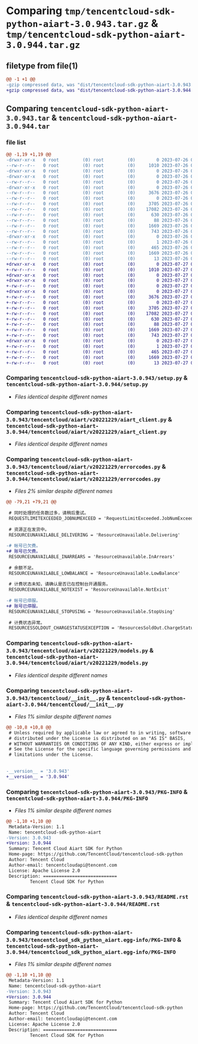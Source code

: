 # Comparing `tmp/tencentcloud-sdk-python-aiart-3.0.943.tar.gz` & `tmp/tencentcloud-sdk-python-aiart-3.0.944.tar.gz`

## filetype from file(1)

```diff
@@ -1 +1 @@
-gzip compressed data, was "dist/tencentcloud-sdk-python-aiart-3.0.943.tar", last modified: Wed Jul 26 00:16:36 2023, max compression
+gzip compressed data, was "dist/tencentcloud-sdk-python-aiart-3.0.944.tar", last modified: Thu Jul 27 02:07:04 2023, max compression
```

## Comparing `tencentcloud-sdk-python-aiart-3.0.943.tar` & `tencentcloud-sdk-python-aiart-3.0.944.tar`

### file list

```diff
@@ -1,19 +1,19 @@
-drwxr-xr-x   0 root         (0) root         (0)        0 2023-07-26 00:16:36.000000 tencentcloud-sdk-python-aiart-3.0.943/
--rw-r--r--   0 root         (0) root         (0)     1010 2023-07-26 00:16:36.000000 tencentcloud-sdk-python-aiart-3.0.943/setup.py
-drwxr-xr-x   0 root         (0) root         (0)        0 2023-07-26 00:16:36.000000 tencentcloud-sdk-python-aiart-3.0.943/tencentcloud/
-drwxr-xr-x   0 root         (0) root         (0)        0 2023-07-26 00:16:36.000000 tencentcloud-sdk-python-aiart-3.0.943/tencentcloud/aiart/
--rw-r--r--   0 root         (0) root         (0)        0 2023-07-26 00:16:36.000000 tencentcloud-sdk-python-aiart-3.0.943/tencentcloud/aiart/__init__.py
-drwxr-xr-x   0 root         (0) root         (0)        0 2023-07-26 00:16:36.000000 tencentcloud-sdk-python-aiart-3.0.943/tencentcloud/aiart/v20221229/
--rw-r--r--   0 root         (0) root         (0)     3676 2023-07-26 00:16:36.000000 tencentcloud-sdk-python-aiart-3.0.943/tencentcloud/aiart/v20221229/aiart_client.py
--rw-r--r--   0 root         (0) root         (0)        0 2023-07-26 00:16:36.000000 tencentcloud-sdk-python-aiart-3.0.943/tencentcloud/aiart/v20221229/__init__.py
--rw-r--r--   0 root         (0) root         (0)     3705 2023-07-26 00:16:36.000000 tencentcloud-sdk-python-aiart-3.0.943/tencentcloud/aiart/v20221229/errorcodes.py
--rw-r--r--   0 root         (0) root         (0)    17082 2023-07-26 00:16:36.000000 tencentcloud-sdk-python-aiart-3.0.943/tencentcloud/aiart/v20221229/models.py
--rw-r--r--   0 root         (0) root         (0)      630 2023-07-26 00:16:36.000000 tencentcloud-sdk-python-aiart-3.0.943/tencentcloud/__init__.py
--rw-r--r--   0 root         (0) root         (0)       88 2023-07-26 00:16:36.000000 tencentcloud-sdk-python-aiart-3.0.943/setup.cfg
--rw-r--r--   0 root         (0) root         (0)     1669 2023-07-26 00:16:36.000000 tencentcloud-sdk-python-aiart-3.0.943/PKG-INFO
--rw-r--r--   0 root         (0) root         (0)      743 2023-07-26 00:16:36.000000 tencentcloud-sdk-python-aiart-3.0.943/README.rst
-drwxr-xr-x   0 root         (0) root         (0)        0 2023-07-26 00:16:36.000000 tencentcloud-sdk-python-aiart-3.0.943/tencentcloud_sdk_python_aiart.egg-info/
--rw-r--r--   0 root         (0) root         (0)        1 2023-07-26 00:16:36.000000 tencentcloud-sdk-python-aiart-3.0.943/tencentcloud_sdk_python_aiart.egg-info/dependency_links.txt
--rw-r--r--   0 root         (0) root         (0)      465 2023-07-26 00:16:36.000000 tencentcloud-sdk-python-aiart-3.0.943/tencentcloud_sdk_python_aiart.egg-info/SOURCES.txt
--rw-r--r--   0 root         (0) root         (0)     1669 2023-07-26 00:16:36.000000 tencentcloud-sdk-python-aiart-3.0.943/tencentcloud_sdk_python_aiart.egg-info/PKG-INFO
--rw-r--r--   0 root         (0) root         (0)       13 2023-07-26 00:16:36.000000 tencentcloud-sdk-python-aiart-3.0.943/tencentcloud_sdk_python_aiart.egg-info/top_level.txt
+drwxr-xr-x   0 root         (0) root         (0)        0 2023-07-27 02:07:04.000000 tencentcloud-sdk-python-aiart-3.0.944/
+-rw-r--r--   0 root         (0) root         (0)     1010 2023-07-27 02:07:04.000000 tencentcloud-sdk-python-aiart-3.0.944/setup.py
+drwxr-xr-x   0 root         (0) root         (0)        0 2023-07-27 02:07:04.000000 tencentcloud-sdk-python-aiart-3.0.944/tencentcloud/
+drwxr-xr-x   0 root         (0) root         (0)        0 2023-07-27 02:07:04.000000 tencentcloud-sdk-python-aiart-3.0.944/tencentcloud/aiart/
+-rw-r--r--   0 root         (0) root         (0)        0 2023-07-27 02:07:04.000000 tencentcloud-sdk-python-aiart-3.0.944/tencentcloud/aiart/__init__.py
+drwxr-xr-x   0 root         (0) root         (0)        0 2023-07-27 02:07:04.000000 tencentcloud-sdk-python-aiart-3.0.944/tencentcloud/aiart/v20221229/
+-rw-r--r--   0 root         (0) root         (0)     3676 2023-07-27 02:07:04.000000 tencentcloud-sdk-python-aiart-3.0.944/tencentcloud/aiart/v20221229/aiart_client.py
+-rw-r--r--   0 root         (0) root         (0)        0 2023-07-27 02:07:04.000000 tencentcloud-sdk-python-aiart-3.0.944/tencentcloud/aiart/v20221229/__init__.py
+-rw-r--r--   0 root         (0) root         (0)     3705 2023-07-27 02:07:04.000000 tencentcloud-sdk-python-aiart-3.0.944/tencentcloud/aiart/v20221229/errorcodes.py
+-rw-r--r--   0 root         (0) root         (0)    17082 2023-07-27 02:07:04.000000 tencentcloud-sdk-python-aiart-3.0.944/tencentcloud/aiart/v20221229/models.py
+-rw-r--r--   0 root         (0) root         (0)      630 2023-07-27 02:07:04.000000 tencentcloud-sdk-python-aiart-3.0.944/tencentcloud/__init__.py
+-rw-r--r--   0 root         (0) root         (0)       88 2023-07-27 02:07:04.000000 tencentcloud-sdk-python-aiart-3.0.944/setup.cfg
+-rw-r--r--   0 root         (0) root         (0)     1669 2023-07-27 02:07:04.000000 tencentcloud-sdk-python-aiart-3.0.944/PKG-INFO
+-rw-r--r--   0 root         (0) root         (0)      743 2023-07-27 02:07:04.000000 tencentcloud-sdk-python-aiart-3.0.944/README.rst
+drwxr-xr-x   0 root         (0) root         (0)        0 2023-07-27 02:07:04.000000 tencentcloud-sdk-python-aiart-3.0.944/tencentcloud_sdk_python_aiart.egg-info/
+-rw-r--r--   0 root         (0) root         (0)        1 2023-07-27 02:07:04.000000 tencentcloud-sdk-python-aiart-3.0.944/tencentcloud_sdk_python_aiart.egg-info/dependency_links.txt
+-rw-r--r--   0 root         (0) root         (0)      465 2023-07-27 02:07:04.000000 tencentcloud-sdk-python-aiart-3.0.944/tencentcloud_sdk_python_aiart.egg-info/SOURCES.txt
+-rw-r--r--   0 root         (0) root         (0)     1669 2023-07-27 02:07:04.000000 tencentcloud-sdk-python-aiart-3.0.944/tencentcloud_sdk_python_aiart.egg-info/PKG-INFO
+-rw-r--r--   0 root         (0) root         (0)       13 2023-07-27 02:07:04.000000 tencentcloud-sdk-python-aiart-3.0.944/tencentcloud_sdk_python_aiart.egg-info/top_level.txt
```

### Comparing `tencentcloud-sdk-python-aiart-3.0.943/setup.py` & `tencentcloud-sdk-python-aiart-3.0.944/setup.py`

 * *Files identical despite different names*

### Comparing `tencentcloud-sdk-python-aiart-3.0.943/tencentcloud/aiart/v20221229/aiart_client.py` & `tencentcloud-sdk-python-aiart-3.0.944/tencentcloud/aiart/v20221229/aiart_client.py`

 * *Files identical despite different names*

### Comparing `tencentcloud-sdk-python-aiart-3.0.943/tencentcloud/aiart/v20221229/errorcodes.py` & `tencentcloud-sdk-python-aiart-3.0.944/tencentcloud/aiart/v20221229/errorcodes.py`

 * *Files 2% similar despite different names*

```diff
@@ -79,21 +79,21 @@
 
 # 同时处理的任务数过多，请稍后重试。
 REQUESTLIMITEXCEEDED_JOBNUMEXCEED = 'RequestLimitExceeded.JobNumExceed'
 
 # 资源正在发货中。
 RESOURCEUNAVAILABLE_DELIVERING = 'ResourceUnavailable.Delivering'
 
-# 帐号已欠费。
+# 账号已欠费。
 RESOURCEUNAVAILABLE_INARREARS = 'ResourceUnavailable.InArrears'
 
 # 余额不足。
 RESOURCEUNAVAILABLE_LOWBALANCE = 'ResourceUnavailable.LowBalance'
 
 # 计费状态未知，请确认是否已在控制台开通服务。
 RESOURCEUNAVAILABLE_NOTEXIST = 'ResourceUnavailable.NotExist'
 
-# 帐号已停服。
+# 账号已停服。
 RESOURCEUNAVAILABLE_STOPUSING = 'ResourceUnavailable.StopUsing'
 
 # 计费状态异常。
 RESOURCESSOLDOUT_CHARGESTATUSEXCEPTION = 'ResourcesSoldOut.ChargeStatusException'
```

### Comparing `tencentcloud-sdk-python-aiart-3.0.943/tencentcloud/aiart/v20221229/models.py` & `tencentcloud-sdk-python-aiart-3.0.944/tencentcloud/aiart/v20221229/models.py`

 * *Files identical despite different names*

### Comparing `tencentcloud-sdk-python-aiart-3.0.943/tencentcloud/__init__.py` & `tencentcloud-sdk-python-aiart-3.0.944/tencentcloud/__init__.py`

 * *Files 1% similar despite different names*

```diff
@@ -10,8 +10,8 @@
 # Unless required by applicable law or agreed to in writing, software
 # distributed under the License is distributed on an "AS IS" BASIS,
 # WITHOUT WARRANTIES OR CONDITIONS OF ANY KIND, either express or implied.
 # See the License for the specific language governing permissions and
 # limitations under the License.
 
 
-__version__ = '3.0.943'
+__version__ = '3.0.944'
```

### Comparing `tencentcloud-sdk-python-aiart-3.0.943/PKG-INFO` & `tencentcloud-sdk-python-aiart-3.0.944/PKG-INFO`

 * *Files 1% similar despite different names*

```diff
@@ -1,10 +1,10 @@
 Metadata-Version: 1.1
 Name: tencentcloud-sdk-python-aiart
-Version: 3.0.943
+Version: 3.0.944
 Summary: Tencent Cloud Aiart SDK for Python
 Home-page: https://github.com/TencentCloud/tencentcloud-sdk-python
 Author: Tencent Cloud
 Author-email: tencentcloudapi@tencent.com
 License: Apache License 2.0
 Description: ============================
         Tencent Cloud SDK for Python
```

### Comparing `tencentcloud-sdk-python-aiart-3.0.943/README.rst` & `tencentcloud-sdk-python-aiart-3.0.944/README.rst`

 * *Files identical despite different names*

### Comparing `tencentcloud-sdk-python-aiart-3.0.943/tencentcloud_sdk_python_aiart.egg-info/PKG-INFO` & `tencentcloud-sdk-python-aiart-3.0.944/tencentcloud_sdk_python_aiart.egg-info/PKG-INFO`

 * *Files 1% similar despite different names*

```diff
@@ -1,10 +1,10 @@
 Metadata-Version: 1.1
 Name: tencentcloud-sdk-python-aiart
-Version: 3.0.943
+Version: 3.0.944
 Summary: Tencent Cloud Aiart SDK for Python
 Home-page: https://github.com/TencentCloud/tencentcloud-sdk-python
 Author: Tencent Cloud
 Author-email: tencentcloudapi@tencent.com
 License: Apache License 2.0
 Description: ============================
         Tencent Cloud SDK for Python
```

